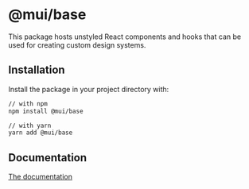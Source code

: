 # @mui/base

This package hosts unstyled React components and hooks that can be used for creating custom design systems.

## Installation

Install the package in your project directory with:

```bash
// with npm
npm install @mui/base

// with yarn
yarn add @mui/base
```

## Documentation

<!-- #default-branch-switch -->

[The documentation](https://mui.com/base-ui/getting-started/)
